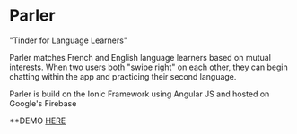 # Parler
"Tinder for Language Learners"

Parler matches French and English language learners based on mutual interests. When two users both "swipe right" on each other, they can begin chatting within the app and practicing their second language.

Parler is build on the Ionic Framework using Angular JS and hosted on Google's Firebase

**DEMO [HERE](https://parler-b3c22.web.app/)